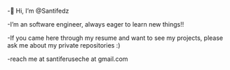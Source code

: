 -👋 Hi, I’m @Santifedz
 
-I’m an software engineer, always eager to learn new things!! 

-If you came here through my resume and want to see my projects, please ask me about my private repositories :)

-reach me at santiferuseche at gmail.com


